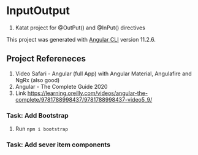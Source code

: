 # InputOutput

1. Katat project for @OutPut() and @InPut()  directives

This project was generated with [Angular CLI](https://github.com/angular/angular-cli) version 11.2.6.

## Project Refereneces

1. Video Safari - Angular (full App) with Angular Material, Angulafire and NgRx (also good)
2. Angular - The Complete Guide 2020
3. Link <https://learning.oreilly.com/videos/angular-the-complete/9781788998437/9781788998437-video5_9/>

### Task: Add Bootstrap

1. Run ```npm i bootstrap```

### Task: Add sever item components
